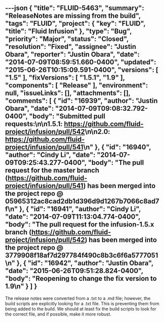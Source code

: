 ---json
{
  "title": "FLUID-5463",
  "summary": "ReleaseNotes are missing from the build",
  "tags": "FLUID",
  "project": {
    "key": "FLUID",
    "title": "Fluid Infusion"
  },
  "type": "Bug",
  "priority": "Major",
  "status": "Closed",
  "resolution": "Fixed",
  "assignee": "Justin Obara",
  "reporter": "Justin Obara",
  "date": "2014-07-09T08:59:51.660-0400",
  "updated": "2015-06-26T10:15:09.591-0400",
  "versions": [
    "1.5"
  ],
  "fixVersions": [
    "1.5.1",
    "1.9"
  ],
  "components": [
    "Release"
  ],
  "environment": null,
  "issueLinks": [],
  "attachments": [],
  "comments": [
    {
      "id": "16939",
      "author": "Justin Obara",
      "date": "2014-07-09T09:08:32.792-0400",
      "body": "Submitted pull requests:\n\n1.5.1: <https://github.com/fluid-project/infusion/pull/542>\n\n2.0: <https://github.com/fluid-project/infusion/pull/541>\n"
    },
    {
      "id": "16940",
      "author": "Cindy Li",
      "date": "2014-07-09T09:25:43.277-0400",
      "body": "The pull request for the master branch (<https://github.com/fluid-project/infusion/pull/541>) has been merged into the project repo @ 05965312ac8cad2db1d396d9d1267b7066c8ad7f\n"
    },
    {
      "id": "16941",
      "author": "Cindy Li",
      "date": "2014-07-09T11:13:04.774-0400",
      "body": "The pull request for the infusion-1.5.x branch (<https://github.com/fluid-project/infusion/pull/542>) has been merged into the project repo @ 3779908f18af7d297784f490c8b3c6f6a5777051\n"
    },
    {
      "id": "16942",
      "author": "Justin Obara",
      "date": "2015-06-26T09:51:28.824-0400",
      "body": "Reopening to change the fix version to 1.9\n"
    }
  ]
}
---
The release notes were converted from a .txt to a .md file; however, the build scripts are explicitly looking for a .txt file. This is preventing them from being added to the build. We should at least fix the build scripts to look for the correct file, and if possible, make it more robust.

        